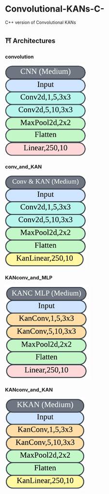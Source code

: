 # Convolutional-KANs-C-
C++ version of Convolutional KANs

## ⛩️ Architectures
### convolution
![image](images/convolution.png)
### conv_and_KAN
![image](images/conv_and_KAN.png)
### KANconv_and_MLP
![image](images/KANconv_and_MLP.png)
### KANconv_and_KAN
![image](images/KANconv_and_KAN.png)
